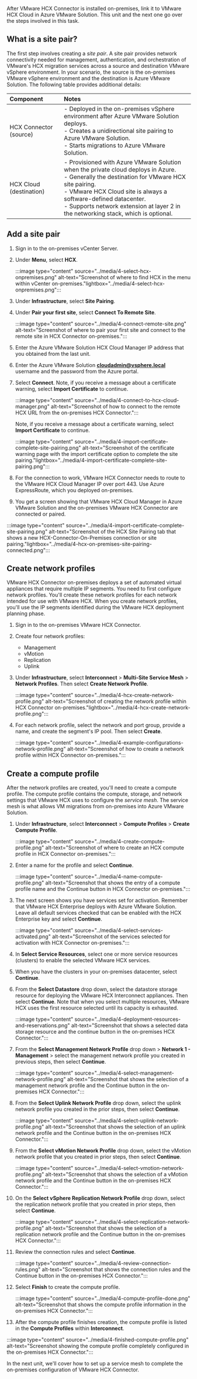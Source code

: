After VMware HCX Connector is installed on-premises, link it to VMware HCX Cloud in Azure VMware Solution. This unit and the next one go over the steps involved in this task.

## What is a site pair?  

The first step involves creating a *site pair*. A site pair provides network connectivity needed for management, authentication, and orchestration of VMware's HCX migration services across a source and destination VMware vSphere environment. In your scenario, the source is the on-premises VMware vSphere environment and the destination is Azure VMware Solution. The following table provides additional details:

| Component| Notes |
| :------- | :----- |
| HCX Connector (source) | - Deployed in the on-premises vSphere environment after Azure VMware Solution deploys. <br>- Creates a unidirectional site pairing to Azure VMware Solution. <br>- Starts migrations to Azure VMware Solution.
| HCX Cloud (destination) | - Provisioned with Azure VMware Solution when the private cloud deploys in Azure. <br>- Generally the destination for VMware HCX site pairing. <br>- VMware HCX Cloud site is always a software-defined datacenter. <br>- Supports network extension at layer 2 in the networking stack, which is optional.

## Add a site pair

1. Sign in to the on-premises vCenter Server.

1. Under **Menu**, select **HCX**.

    :::image type="content" source="../media/4-select-hcx-onpremises.png" alt-text="Screenshot of where to find HCX in the menu within vCenter on-premises."lightbox="../media/4-select-hcx-onpremises.png":::

1. Under **Infrastructure**, select **Site Pairing**.

1. Under **Pair your first site**, select **Connect To Remote Site**.

    :::image type="content" source="../media/4-connect-remote-site.png" alt-text="Screenshot of where to pair your first site and connect to the remote site in HCX Connector on-premises.":::

1. Enter the Azure VMware Solution HCX Cloud Manager IP address that you obtained from the last unit.

1. Enter the Azure VMware Solution **cloudadmin@vsphere.local** username and the password from the Azure portal.

1. Select **Connect**. Note, if you receive a message about a certificate warning, select **Import Certificate** to continue.

    :::image type="content" source="../media/4-connect-to-hcx-cloud-manager.png" alt-text="Screenshot of how to connect to the remote HCX URL from the on-premises HCX Connector.":::

    Note, if you receive a message about a certificate warning, select **Import Certificate** to continue.

    :::image type="content" source="../media/4-import-certificate-complete-site-pairing.png" alt-text="Screenshot of the certificate warning page with the import certificate option to complete the site pairing."lightbox="../media/4-import-certificate-complete-site-pairing.png":::

1. For the connection to work, VMware HCX Connector needs to route to the VMware HCX Cloud Manager IP over port 443. Use Azure ExpressRoute, which you deployed on-premises.

1. You get a screen showing that VMware HCX Cloud Manager in Azure VMware Solution and the on-premises VMware HCX Connector are connected or paired.

 :::image type="content" source="../media/4-import-certificate-complete-site-pairing.png" alt-text="Screenshot of the HCX Site Pairing tab that shows a new HCX-Connector-On-Premises connection or site pairing."lightbox="../media/4-hcx-on-premises-site-pairing-connected.png":::

## Create network profiles

VMware HCX Connector on-premises deploys a set of automated virtual appliances that require multiple IP segments. You need to first configure network profiles. You'll create these network profiles for each network intended for use with VMware HCX. When you create network profiles, you'll use the IP segments identified during the VMware HCX deployment planning phase.

1. Sign in to the on-premises VMware HCX Connector.

1. Create four network profiles:

    - Management
    - vMotion
    - Replication
    - Uplink

1. Under **Infrastructure**, select **Interconnect** > **Multi-Site Service Mesh** > **Network Profiles**. Then select **Create Network Profile**.

    :::image type="content" source="../media/4-hcx-create-network-profile.png" alt-text="Screenshot of creating the network profile within HCX Connector on-premises."lightbox="../media/4-hcx-create-network-profile.png":::

1. For each network profile, select the network and port group, provide a name, and create the segment's IP pool. Then select **Create**.

    :::image type="content" source="../media/4-example-configurations-network-profile.png" alt-text="Screenshot of how to create a network profile within HCX Connector on-premises.":::

## Create a compute profile

After the network profiles are created, you'll need to create a compute profile. The compute profile contains the compute, storage, and network settings that VMware HCX uses to configure the *service mesh*. The service mesh is what allows VM migrations from on-premises into Azure VMware Solution.

1. Under **Infrastructure**, select **Interconnect** > **Compute Profiles** > **Create Compute Profile**.

    :::image type="content" source="../media/4-create-compute-profile.png" alt-text="Screenshot of where to create an HCX compute profile in HCX Connector on-premises.":::

1. Enter a name for the profile and select **Continue**.

    :::image type="content" source="../media/4-name-compute-profile.png" alt-text="Screenshot that shows the entry of a compute profile name and the Continue button in HCX Connector on-premises.":::

1. The next screen shows you have services set for activation. Remember that VMware HCX Enterprise deploys with Azure VMware Solution. Leave all default services checked that can be enabled with the HCX Enterprise key and select **Continue**.

    :::image type="content" source="../media/4-select-services-activated.png" alt-text="Screenshot of the services selected for activation with HCX Connector on-premises.":::

1. In **Select Service Resources**, select one or more service resources (clusters) to enable the selected VMware HCX services.

1. When you have the clusters in your on-premises datacenter, select **Continue**.

1. From the **Select Datastore** drop down, select the datastore storage resource for deploying the VMware HCX Interconnect appliances. Then select **Continue**. Note that when you select multiple resources, VMware HCX uses the first resource selected until its capacity is exhausted.

    :::image type="content" source="../media/4-deployment-resources-and-reservations.png" alt-text="Screenshot that shows a selected data storage resource and the continue button in the on-premises HCX Connector.":::

1. From the **Select Management Network Profile** drop down > **Network 1 - Management** > select the management network profile you created in previous steps, then select **Continue**.

    :::image type="content" source="../media/4-select-management-network-profile.png" alt-text="Screenshot that shows the selection of a management network profile and the Continue button in the on-premises HCX Connector.":::

1. From the **Select Uplink Network Profile** drop down, select the uplink network profile you created in the prior steps, then select **Continue**.

    :::image type="content" source="../media/4-select-uplink-network-profile.png" alt-text="Screenshot that shows the selection of an uplink network profile and the Continue button in the on-premises HCX Connector.":::

1. From the **Select vMotion Network Profile** drop down, select the vMotion network profile that you created in prior steps, then select **Continue**.

    :::image type="content" source="../media/4-select-vmotion-network-profile.png" alt-text="Screenshot that shows the selection of a vMotion network profile and the Continue button in the on-premises HCX Connector.":::

1. On the **Select vSphere Replication Network Profile** drop down, select the replication network profile that you created in prior steps, then select **Continue**.

    :::image type="content" source="../media/4-select-replication-network-profile.png" alt-text="Screenshot that shows the selection of a replication network profile and the Continue button in the on-premises HCX Connector.":::

1. Review the connection rules and select **Continue**.

    :::image type="content" source="../media/4-review-connection-rules.png" alt-text="Screenshot that shows the connection rules and the Continue button in the on-premises HCX Connector.":::

1. Select **Finish** to create the compute profile.

    :::image type="content" source="../media/4-compute-profile-done.png" alt-text="Screenshot that shows the compute profile information in the on-premises HCX Connector.":::

1. After the compute profile finishes creation, the compute profile is listed in the **Compute Profiles** within **Interconnect**.

:::image type="content" source="../media/4-finished-compute-profile.png" alt-text="Screenshot showing the compute profile completely configured in the on-premises HCX Connector.":::

In the next unit, we'll cover how to set up a service mesh to complete the on-premises configuration of VMware HCX Connector.
